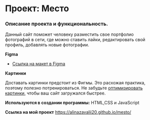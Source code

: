 # Проект: Место

### Описание проекта и функциональность.

Данный сайт поможет человеку разместить свое портфолио фотографий в сети, где можно ставить лайки, редактировать свой профиль, добавлять новые фотографии.

**Figma**

* [Ссылка на макет в Figma](https://www.figma.com/file/2cn9N9jSkmxD84oJik7xL7/JavaScript.-Sprint-4?node-id=0%3A1)

**Картинки**

Доставать картинки предстоит из Фигмы. Это расхожая практика, поэтому полезно потренироваться.
Не забудьте [оптимизировать картинки](https://tinypng.com/), чтобы ваш сайт загружался быстрее.

**Используются в создании программы:** HTML,CSS и JavaScript


**Ссылка на мой проект** https://alinazavalii20.github.io/mesto/
